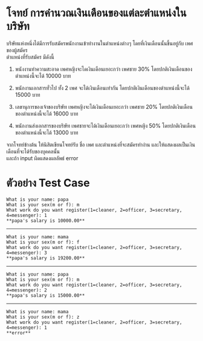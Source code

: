 # โจทย์ การคำนวณเงินเดือนของแต่ละตำแหน่งในบริษัท

บริษัทแห่งหนึ่งได้มีการรับสมัครพนักงานเข้าทำงานในตำแหน่งต่างๆ โดยที่เงินเดือนนั้นขึ้นอยู่กับ เพศของผู้สมัคร  
ตำแหน่งที่รับสมัคร มีดังนี้

1.  พนังงานทำความสะอาด เพศหญิงจะไดเงินเดือนเยอะกว่า เพศชาย 30% โดยปกติเงินเดือนของตำแหน่งนี้จะได้ 10000 บาท

2.  พนักงานเอกสารทั่วไป ทั้ง 2 เพศ จะได้เงินเดือนเท่ากัน โดยปกติเงินเดือนของตำแหน่งนี้จะได้ 15000 บาท

3.  เลขานุการของเจ้าของบริษัท เพศหญิงจะได้เงินเดือนเยอะกว่า เพศชาย 20% โดยปกติเงินเดือนของตำแหน่งนี้จะได้ 16000 บาท

4.  พนักงานส่งเอกสารของบริษัท เพศชายจะได้เงินเดือนเยอะกว่า เพศหญิง 50% โดยปกติเงินเดือนของตำแหน่งนี้จะได้ 13000 บาท

จากโจทย์ข้างต้น ให้นิสิตเขียนโจทย์รับ ชื่อ เพศ และตำแหน่งที่จะสมัครทำงําน และให้แสดงผลเป็นเงินเดือนที่จะได้รับของบุคคลนั้น  
และถ้า input ผิดแสดงผลลัพธ์ error

# ตัวอย่าง Test Case
```
What is your name: papa
What is your sex(m or f): m
What work do you want register(1=cleaner, 2=officer, 3=secretary,
4=messenger): 1
**papa's salary is 10000.00**
```
----
```
What is your name: mama
What is your sex(m or f): f
What work do you want register(1=cleaner, 2=officer, 3=secretary,
4=messenger): 3
**papa's salary is 19200.00**
```
----
```
What is your name: papa
What is your sex(m or f): m
What work do you want register(1=cleaner, 2=officer, 3=secretary,
4=messenger): 2
**papa's salary is 15000.00**
```
----
```
What is your name: mama
What is your sex(m or f): z
What work do you want register(1=cleaner, 2=officer, 3=secretary,
4=messenger): 1
**error**
```
